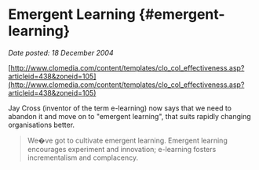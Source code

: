 # Emergent Learning {#emergent-learning}

_Date posted: 18 December 2004_

[http://www.clomedia.com/content/templates/clo_col_effectiveness.asp?articleid=438&zoneid=105](http://www.clomedia.com/content/templates/clo_col_effectiveness.asp?articleid=438&zoneid=105)

Jay Cross (inventor of the term e-learning) now says that we need to abandon it and move on to "emergent learning", that suits rapidly changing organisations better.

> We�ve got to cultivate emergent learning. Emergent learning encourages experiment and innovation; e-learning fosters incrementalism and complacency.